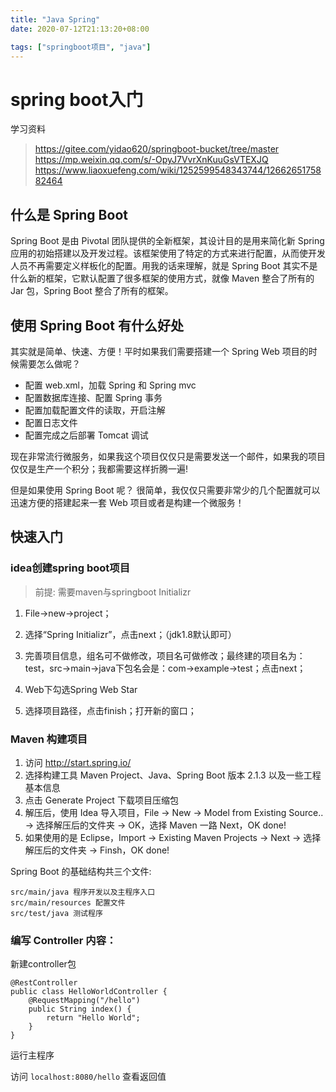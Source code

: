 ```yaml
---
title: "Java Spring"
date: 2020-07-12T21:13:20+08:00

tags: ["springboot项目", "java"]
---
```


# spring boot入门

学习资料

> https://gitee.com/yidao620/springboot-bucket/tree/master
> https://mp.weixin.qq.com/s/-OpyJ7VvrXnKuuGsVTEXJQ
> https://www.liaoxuefeng.com/wiki/1252599548343744/1266265175882464


## 什么是 Spring Boot

Spring Boot 是由 Pivotal 团队提供的全新框架，其设计目的是用来简化新 Spring 应用的初始搭建以及开发过程。该框架使用了特定的方式来进行配置，从而使开发人员不再需要定义样板化的配置。用我的话来理解，就是 Spring Boot 其实不是什么新的框架，它默认配置了很多框架的使用方式，就像 Maven 整合了所有的 Jar 包，Spring Boot 整合了所有的框架。

## 使用 Spring Boot 有什么好处

其实就是简单、快速、方便！平时如果我们需要搭建一个 Spring Web 项目的时候需要怎么做呢？

* 配置 web.xml，加载 Spring 和 Spring mvc
* 配置数据库连接、配置 Spring 事务
* 配置加载配置文件的读取，开启注解
* 配置日志文件
* 配置完成之后部署 Tomcat 调试

现在非常流行微服务，如果我这个项目仅仅只是需要发送一个邮件，如果我的项目仅仅是生产一个积分；我都需要这样折腾一遍!

但是如果使用 Spring Boot 呢？
很简单，我仅仅只需要非常少的几个配置就可以迅速方便的搭建起来一套 Web 项目或者是构建一个微服务！

## 快速入门

### idea创建spring boot项目

> 前提: 需要maven与springboot Initializr

1. File->new->project；

2. 选择“Spring Initializr”，点击next；（jdk1.8默认即可）

3. 完善项目信息，组名可不做修改，项目名可做修改；最终建的项目名为：test，src->main->java下包名会是：com->example->test；点击next；

4. Web下勾选Spring Web Star

5. 选择项目路径，点击finish；打开新的窗口；

### Maven 构建项目

1. 访问 http://start.spring.io/
2. 选择构建工具 Maven Project、Java、Spring Boot 版本 2.1.3 以及一些工程基本信息
3. 点击 Generate Project 下载项目压缩包
4. 解压后，使用 Idea 导入项目，File -> New -> Model from Existing Source.. -> 选择解压后的文件夹 -> OK，选择 Maven 一路 Next，OK done!
5. 如果使用的是 Eclipse，Import -> Existing Maven Projects -> Next -> 选择解压后的文件夹 -> Finsh，OK done!

Spring Boot 的基础结构共三个文件:

```
src/main/java 程序开发以及主程序入口
src/main/resources 配置文件
src/test/java 测试程序
```

### 编写 Controller 内容：

新建controller包

```
@RestController
public class HelloWorldController {
    @RequestMapping("/hello")
    public String index() {
        return "Hello World";
    }
}
```

运行主程序

访问 `localhost:8080/hello` 查看返回值




